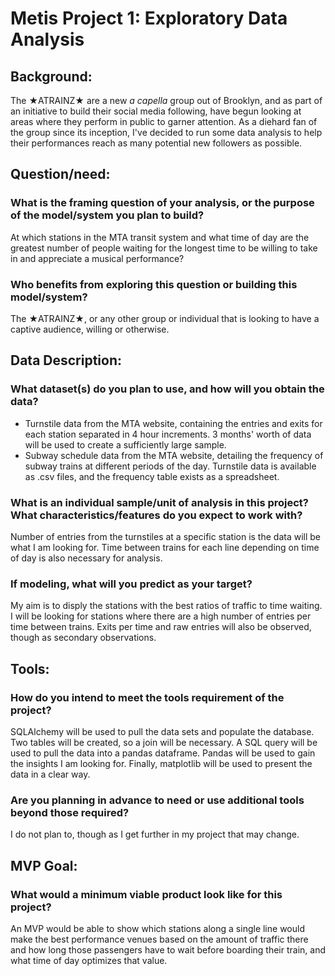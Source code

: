 # Metis Project 1: Exploratory Data Analysis
## Background:
The ★ATRAINZ★ are a new *a capella* group out of Brooklyn, and as part of an initiative to build their social media following, have begun looking at areas where they perform in public to garner attention. As a diehard fan of the group since its inception, I've decided to run some data analysis to help their performances reach as many potential new followers as possible.
## Question/need:
### What is the framing question of your analysis, or the purpose of the model/system you plan to build?
At which stations in the MTA transit system and what time of day are the greatest number of people waiting for the longest time to be willing to take in and appreciate a musical performance?
### Who benefits from exploring this question or building this model/system?
The ★ATRAINZ★, or any other group or individual that is looking to have a captive audience, willing or otherwise.
## Data Description:
### What dataset(s) do you plan to use, and how will you obtain the data?
- Turnstile data from the MTA website, containing the entries and exits for each station separated in 4 hour increments. 3 months' worth of data will be used to create a sufficiently large sample.
- Subway schedule data from the MTA website, detailing the frequency of subway trains at different periods of the day.
Turnstile data is available as .csv files, and the frequency table exists as a spreadsheet.
### What is an individual sample/unit of analysis in this project? What characteristics/features do you expect to work with?
Number of entries from the turnstiles at a specific station is the data will be what I am looking for. Time between trains for each line depending on time of day is also necessary for analysis.
### If modeling, what will you predict as your target?
My aim is to disply the stations with the best ratios of traffic to time waiting. I will be looking for stations where there are a high number of entries per time between trains.  Exits per time and raw entries will also be observed, though as secondary observations.
## Tools:
### How do you intend to meet the tools requirement of the project?
SQLAlchemy will be used to pull the data sets and populate the database. Two tables will be created, so a join will be necessary. A SQL query will be used to pull the data into a pandas dataframe. Pandas will be used to gain the insights I am looking for. Finally, matplotlib will be used to present the data in a clear way.
### Are you planning in advance to need or use additional tools beyond those required?
I do not plan to, though as I get further in my project that may change.
## MVP Goal:
### What would a minimum viable product look like for this project?
An MVP would be able to show which stations along a single line would make the best performance venues based on the amount of traffic there and how long those passengers have to wait before boarding their train, and what time of day optimizes that value.
